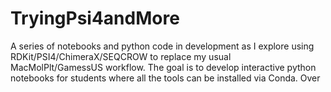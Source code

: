 # TryingPsi4andMore
A series of notebooks and python code in development as I explore using RDKit/PSI4/ChimeraX/SEQCROW to replace my usual MacMolPlt/GamessUS workflow. The goal is to develop interactive python notebooks for students where all the tools can be installed via Conda. 
Over
